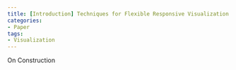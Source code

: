 ```yaml
---
title: [Introduction] Techniques for Flexible Responsive Visualization Design
categories:
- Paper
tags:
- Visualization
---
```


On Construction


